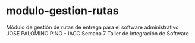 # modulo-gestion-rutas
Módulo de gestión de rutas de entrega para el software administrativo
JOSE PALOMINO PINO - IACC Semana 7 
Taller de Integración de Software
